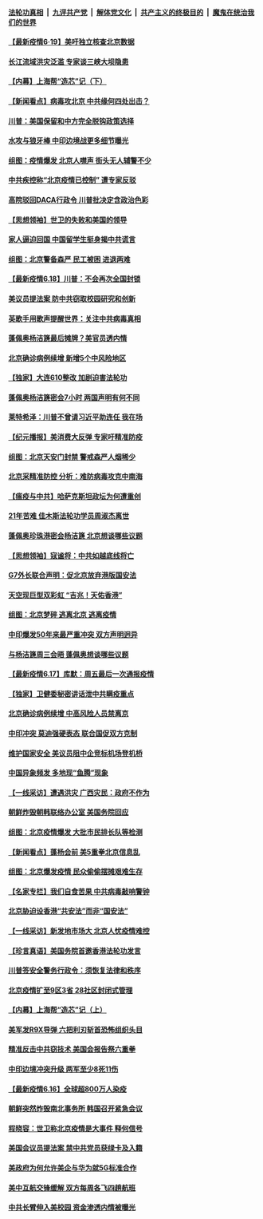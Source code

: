 

####  [法轮功真相](../../../../basic/blob/master/README.md?t=06191731) &nbsp;|&nbsp; [九评共产党](../../../../9ping.md/blob/master/README.md?t=06191731) &nbsp;|&nbsp; [解体党文化](../../../../jtdwh.md/blob/master/README.md?t=06191731)  &nbsp;|&nbsp; [共产主义的终极目的](../../../../gczydzjmd.md/blob/master/README.md?t=06191731) &nbsp;|&nbsp; [魔鬼在统治我们的世界](../../../../mgztzwmdsj.md/blob/master/README.md?t=06191731) 

#### [【最新疫情6·19】美吁独立核查北京数据](../pages/nf4514/n12196803.md?t=06191731) 

#### [长江流域洪灾泛滥 专家谈三峡大坝隐患](../pages/nf4514/n12196081.md?t=06191731) 

#### [【内幕】上海帮“造芯”记（下）](../pages/nf4514/n12159014.md?t=06191731) 

#### [【新闻看点】病毒攻北京 中共缘何四处出击？](../pages/nf4514/n12196497.md?t=06191731) 

#### [川普：美国保留和中方完全脱钩政策选择](../pages/nf4514/n12196511.md?t=06191731) 

#### [水攻与狼牙棒 中印边境战更多细节曝光](../pages/nf4514/n12196307.md?t=06191731) 

#### [组图：疫情爆发 北京人噤声 街头无人辅警不少](../pages/nf4514/n12195600.md?t=06191731) 

#### [中共疾控称“北京疫情已控制” 遭专家反驳](../pages/nf4514/n12196120.md?t=06191731) 

#### [高院驳回DACA行政令 川普批决定含政治色彩](../pages/nf4514/n12195892.md?t=06191731) 

#### [【思想领袖】世卫的失败和美国的领导](../pages/nf4514/n12193669.md?t=06191731) 

#### [家人逼迫回国 中国留学生挺身揭中共谎言](../pages/nf4514/n12195569.md?t=06191731) 

#### [组图：北京警备森严 民工被困 进退两难](../pages/nf4514/n12195180.md?t=06191731) 

#### [【最新疫情6.18】川普：不会再次全国封锁](../pages/nf4514/n12193644.md?t=06191731) 

#### [美议员提法案 防中共窃取校园研究和创新](../pages/nf4514/n12195563.md?t=06191731) 

#### [英歌手用歌声提醒世界：关注中共病毒真相](../pages/nf4514/n12194192.md?t=06191731) 

#### [蓬佩奥杨洁篪最后摊牌？美官员透内情](../pages/nf4514/n12195078.md?t=06191731) 

#### [北京确诊病例续增 新增5个中风险地区](../pages/nf4514/n12194096.md?t=06191731) 

#### [【独家】大连610整改 加剧迫害法轮功](../pages/nf4514/n12156726.md?t=06191731) 

#### [蓬佩奥杨洁篪密会7小时 两国声明有何不同](../pages/nf4514/n12194738.md?t=06191731) 

#### [莱特希泽：川普不曾请习近平助连任 我在场](../pages/nf4514/n12193791.md?t=06191731) 

#### [【纪元播报】美消费大反弹 专家吁精准防疫](../pages/nf4514/n12193751.md?t=06191731) 

#### [组图：北京天安门封禁 警戒森严人烟稀少](../pages/nf4514/n12193256.md?t=06191731) 

#### [北京采精准防控 分析：难防病毒攻克中南海](../pages/nf4514/n12194031.md?t=06191731) 

#### [【瘟疫与中共】哈萨克斯坦政坛为何遭重创](../pages/nf4514/n12193359.md?t=06191731) 

#### [21年苦难 佳木斯法轮功学员周淑杰离世](../pages/nf4514/n12192241.md?t=06191731) 

#### [蓬佩奥珍珠港密会杨洁篪 北京想谈哪些议题](../pages/nf4514/n12193642.md?t=06191731) 

#### [【思想领袖】寇谧将：中共如越底线将亡](../pages/nf4514/n12132059.md?t=06191731) 

#### [G7外长联合声明：促北京放弃港版国安法](../pages/nf4514/n12193181.md?t=06191731) 

#### [天空现巨型双彩虹 “吉兆！天佑香港”](../pages/nf4514/n12193337.md?t=06191731) 

#### [组图：北京梦碎 逃离北京 逃离疫情](../pages/nf4514/n12192398.md?t=06191731) 

#### [中印爆发50年来最严重冲突 双方声明迥异](../pages/nf4514/n12192677.md?t=06191731) 

#### [与杨洁篪周三会晤 蓬佩奥想谈哪些议题](../pages/nf4514/n12192512.md?t=06191731) 

#### [【最新疫情6.17】库默：周五最后一次通报疫情](../pages/nf4514/n12190739.md?t=06191731) 

#### [【独家】卫健委秘密讲话泄中共瞒疫重点](../pages/nf4514/n12156428.md?t=06191731) 

#### [北京确诊病例续增 中高风险人员禁离京](../pages/nf4514/n12191432.md?t=06191731) 

#### [中印冲突 莫迪强硬表态 联合国促双方克制](../pages/nf4514/n12191869.md?t=06191731) 

#### [维护国家安全 美议员阻中企竞标机场登机桥](../pages/nf4514/n12191446.md?t=06191731) 

#### [中国异象频发 多地现“鱼腾”现象](../pages/nf4514/n12190624.md?t=06191731) 

#### [【一线采访】遭遇洪灾 广西灾民：政府不作为](../pages/nf4514/n12190854.md?t=06191731) 

#### [朝鲜炸毁朝韩联络办公室 美国务院回应](../pages/nf4514/n12191066.md?t=06191731) 

#### [组图：北京疫情爆发 大批市民排长队等检测](../pages/nf4514/n12190317.md?t=06191731) 

#### [【新闻看点】蓬杨会前 美5重拳北京信息乱](../pages/nf4514/n12190650.md?t=06191731) 

#### [组图：北京爆发疫情 民众偷偷摆摊艰难生存](../pages/nf4514/n12187485.md?t=06191731) 

#### [【名家专栏】我们自食苦果 中共病毒敲响警钟](../pages/nf4514/n12188289.md?t=06191731) 

#### [北京胁迫设香港“共安法”而非“国安法”](../pages/nf4514/n12190759.md?t=06191731) 

#### [【一线采访】新发地市场大 北京人忧疫情难控](../pages/nf4514/n12190292.md?t=06191731) 

#### [【珍言真语】美国务院首邀香港法轮功发言](../pages/nf4514/n12189775.md?t=06191731) 

#### [川普签安全警务行政令：须恢复法律和秩序](../pages/nf4514/n12190314.md?t=06191731) 

#### [北京疫情扩至9区3省 28社区封闭式管理](../pages/nf4514/n12189881.md?t=06191731) 

#### [【内幕】上海帮“造芯”记（上）](../pages/nf4514/n12156659.md?t=06191731) 

#### [美军发R9X导弹 六把利刃斩首恐怖组织头目](../pages/nf4514/n12189729.md?t=06191731) 

#### [精准反击中共窃技术 美国会报告祭六重拳](../pages/nf4514/n12186086.md?t=06191731) 

#### [中印边境冲突升级 两军至少8死11伤](../pages/nf4514/n12189414.md?t=06191731) 

#### [【最新疫情6.16】全球超800万人染疫](../pages/nf4514/n12188173.md?t=06191731) 

#### [朝鲜突然炸毁南北事务所 韩国召开紧急会议](../pages/nf4514/n12189267.md?t=06191731) 

#### [程晓容：世卫称北京疫情是大事件 释何信号](../pages/nf4514/n12188470.md?t=06191731) 

#### [美国会议员提法案 禁中共党员获绿卡及入籍](../pages/nf4514/n12188617.md?t=06191731) 

#### [美政府为何允许美企与华为就5G标准合作](../pages/nf4514/n12188439.md?t=06191731) 

#### [美中互航交锋缓解 双方每周各飞四趟航班](../pages/nf4514/n12188417.md?t=06191731) 

#### [中共长臂伸入美校园 资金渗透内情被曝光](../pages/nf4514/n12188026.md?t=06191731) 

